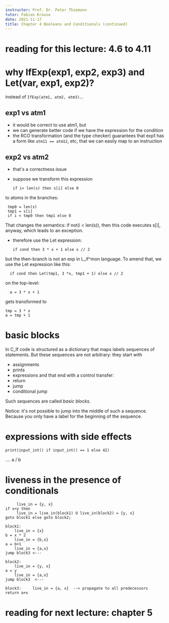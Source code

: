 ```yaml
---
instructor: Prof. Dr. Peter Thiemann
tutor: Fabian Krause
date: 2021-11-17
title: Chapter 4 Booleans and Conditionals (continued)
---
```


# reading for this lecture: 4.6 to 4.11

# why IfExp(exp1, exp2, exp3) and Let(var, exp1, exp2)?

instead of `IfExp(atm1, atm2, atm3)`...

## exp1 vs atm1

* it would be correct to use atm1, but
* we can generate better code if we have the expression for the condition
* the RCO transformation (and the type checker) guarantees that exp1
  has a form like `atm11 == atm12`, etc, that we can easily map to
  an instruction

## exp2 vs atm2

* that's a correctness issue
* suppose we transform this expression

      if i< len(s) then s[i] else 0

to atoms in the branches:

     tmp0 = len(s)
     tmp1 = s[i]
     if i < tmp0 then tmp1 else 0

That changes the semantics: if not(i < len(s)), then this code
executes s[i], anyway, which leads to an exception.

* therefore use the Let expression:

      if cond then 3 * x + 1 else x // 2

but the then-branch is not an exp in L_if^mon language.
To amend that, we use the Let expression like this:

      if cond then Let(tmp1, 3 *x, tmp1 + 1) else x // 2

on the top-level:

      a = 3 * x + 1

gets transformed to

	tmp = 3 * x
	a = tmp + 1

# basic blocks

In C_If code is structured as a dictionary that maps labels sequences
of statements. But these sequences are not arbitrary:
they start with
* assignments
* prints
* expressions
and that end with a control transfer:
* return
* jump
* conditional jump

Such sequences are called *basic blocks*.

Notice: it's not possible to jump into the middle of such a
sequence. Because you only have a label for the beginning of the sequence.

# expressions with side effects

	print(input_int() if input_int() == 1 else 42)

....   a / b 

# liveness in the presence of conditionals

         live_in = {y, x}
    if x<y then 
         live_in = live_in(block1) U live_in(block2) = {y, x}
    goto block1 else goto block2;

    block1:
     	live_in = {x}
	b = x * 2
     	live_in = {b,x}
    a = b+1
     	live_in = {a,x}
    jump block3 <---

    block2:
        live_in = {y, x}
    a = y
	    live_in = {a,x}
	jump block3  <---

    block3:     live_in = {a, x}  --> propagate to all predecessors
    return a+x

# reading for next lecture: chapter 5

